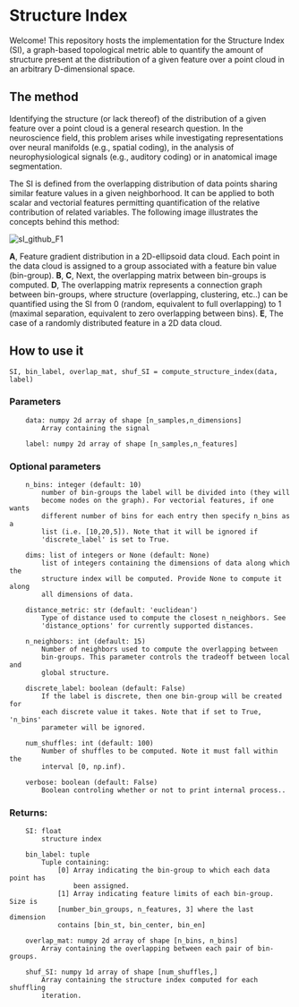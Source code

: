 # Structure Index

Welcome! This repository hosts the implementation for the Structure Index (SI), a graph-based topological metric able to quantify the amount of structure present at the distribution of a given feature over a point cloud in an arbitrary D-dimensional space.

## The method

Identifying the structure (or lack thereof) of the distribution of a given feature over a point cloud is a general research question. In the neuroscience field, this problem arises while investigating representations over neural manifolds (e.g., spatial coding), in the analysis of neurophysiological signals (e.g., auditory coding) or in anatomical image segmentation. 

The SI is defined from the overlapping distribution of data points sharing similar feature values in a given neighborhood. It can be applied to both scalar and vectorial features permitting quantification of the relative contribution of related variables. The following image illustrates the concepts behind this method:

![sI_github_F1](https://user-images.githubusercontent.com/48024498/203568627-fd912bb2-fc94-4c1f-bfe3-85247dc1cde5.png)

**A**, Feature gradient distribution in a 2D-ellipsoid data cloud. Each point in the data cloud is assigned to a group associated with a feature bin value (bin-group). **B**, **C**, Next, the overlapping matrix between bin-groups is computed. **D**, The overlapping matrix represents a connection graph between bin-groups, where structure (overlapping, clustering, etc..) can be quantified using the SI from 0 (random, equivalent to full overlapping) to 1 (maximal separation, equivalent to zero overlapping between bins). **E**, The case of a randomly distributed feature in a 2D data cloud.
 
## How to use it
```
SI, bin_label, overlap_mat, shuf_SI = compute_structure_index(data, label)
```

### Parameters
        data: numpy 2d array of shape [n_samples,n_dimensions]
            Array containing the signal

        label: numpy 2d array of shape [n_samples,n_features]


### Optional parameters
        n_bins: integer (default: 10)
            number of bin-groups the label will be divided into (they will 
            become nodes on the graph). For vectorial features, if one wants 
            different number of bins for each entry then specify n_bins as a 
            list (i.e. [10,20,5]). Note that it will be ignored if 
            'discrete_label' is set to True.

        dims: list of integers or None (default: None)
            list of integers containing the dimensions of data along which the 
            structure index will be computed. Provide None to compute it along 
            all dimensions of data.
        
        distance_metric: str (default: 'euclidean')
            Type of distance used to compute the closest n_neighbors. See 
            'distance_options' for currently supported distances.

        n_neighbors: int (default: 15)
            Number of neighbors used to compute the overlapping between 
            bin-groups. This parameter controls the tradeoff between local and 
            global structure.

        discrete_label: boolean (default: False)
            If the label is discrete, then one bin-group will be created for 
            each discrete value it takes. Note that if set to True, 'n_bins' 
            parameter will be ignored.
        
        num_shuffles: int (default: 100)
            Number of shuffles to be computed. Note it must fall within the 
            interval [0, np.inf).

        verbose: boolean (default: False)
            Boolean controling whether or not to print internal process..
            
### Returns:
        SI: float
            structure index

        bin_label: tuple
            Tuple containing:
                [0] Array indicating the bin-group to which each data point has 
                    been assigned.
                [1] Array indicating feature limits of each bin-group. Size is
                [number_bin_groups, n_features, 3] where the last dimension 
                contains [bin_st, bin_center, bin_en]

        overlap_mat: numpy 2d array of shape [n_bins, n_bins]
            Array containing the overlapping between each pair of bin-groups.

        shuf_SI: numpy 1d array of shape [num_shuffles,]
            Array containing the structure index computed for each shuffling 
            iteration.
